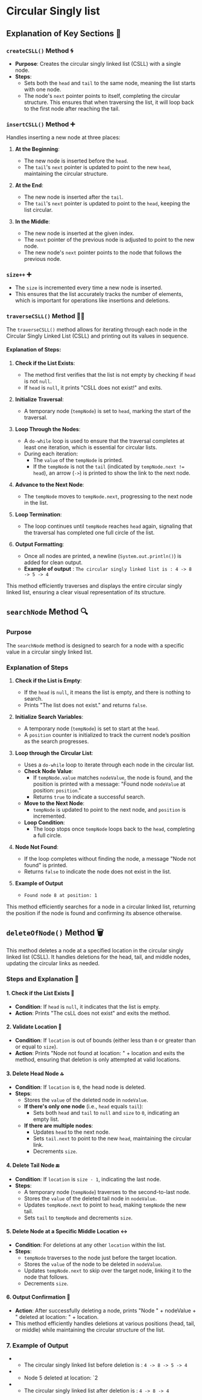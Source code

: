 # Circular Singly list

## Explanation of Key Sections 🔑

### `createCSLL()` Method 🌀

- **Purpose**: Creates the circular singly linked list (CSLL) with a single node.
- **Steps**:
  - Sets both the `head` and `tail` to the same node, meaning the list starts with one node.
  - The node's `next` pointer points to itself, completing the circular structure. This ensures that when traversing the list, it will loop back to the first node after reaching the tail.

### `insertCSLL()` Method  ➕

Handles inserting a new node at three places:

1. **At the Beginning**:
   - The new node is inserted before the `head`.
   - The `tail`'s `next` pointer is updated to point to the new `head`, maintaining the circular structure.

2. **At the End**:
   - The new node is inserted after the `tail`.
   - The `tail`'s `next` pointer is updated to point to the `head`, keeping the list circular.

3. **In the Middle**:
   - The new node is inserted at the given index.
   - The `next` pointer of the previous node is adjusted to point to the new node.
   - The new node's `next` pointer points to the node that follows the previous node.

### `size++` ➕
- The `size` is incremented every time a new node is inserted.
- This ensures that the list accurately tracks the number of elements, which is important for operations like insertions and deletions.

### `traverseCSLL()` Method 🚶‍♂️

The `traverseCSLL()` method allows for iterating through each node in the Circular Singly Linked List (CSLL) and printing out its values in sequence.

#### Explanation of Steps:

1. **Check if the List Exists**:
   - The method first verifies that the list is not empty by checking if `head` is not `null`.
   - If `head` is `null`, it prints "CSLL does not exist!" and exits.

2. **Initialize Traversal**:
   - A temporary node (`tempNode`) is set to `head`, marking the start of the traversal.

3. **Loop Through the Nodes**:
   - A `do-while` loop is used to ensure that the traversal completes at least one iteration, which is essential for circular lists.
   - During each iteration:
     - The `value` of the `tempNode` is printed.
     - If the `tempNode` is not the `tail` (indicated by `tempNode.next != head`), an arrow (`->`) is printed to show the link to the next node.

4. **Advance to the Next Node**:
   - The `tempNode` moves to `tempNode.next`, progressing to the next node in the list.

5. **Loop Termination**:
   - The loop continues until `tempNode` reaches `head` again, signaling that the traversal has completed one full circle of the list.

6. **Output Formatting**:
   - Once all nodes are printed, a newline (`System.out.println()`) is added for clean output.
   - **Example of output** : `The circular singly linked list is : 4 -> 8 -> 5 -> 4`


This method efficiently traverses and displays the entire circular singly linked list, ensuring a clear visual representation of its structure.


## `searchNode` Method 🔍

### Purpose
The `searchNode` method is designed to search for a node with a specific value in a circular singly linked list.

### Explanation of Steps

1. **Check if the List is Empty**:
   - If the `head` is `null`, it means the list is empty, and there is nothing to search.
   - Prints "The list does not exist." and returns `false`.

2. **Initialize Search Variables**:
   - A temporary node (`tempNode`) is set to start at the `head`.
   - A `position` counter is initialized to track the current node’s position as the search progresses.

3. **Loop through the Circular List**:
   - Uses a `do-while` loop to iterate through each node in the circular list.
   - **Check Node Value**:
     - If `tempNode.value` matches `nodeValue`, the node is found, and the position is printed with a message: "Found node `nodeValue` at position: `position`."
     - Returns `true` to indicate a successful search.
   - **Move to the Next Node**:
     - `tempNode` is updated to point to the next node, and `position` is incremented.
   - **Loop Condition**:
     - The loop stops once `tempNode` loops back to the `head`, completing a full circle.

4. **Node Not Found**:
   - If the loop completes without finding the node, a message "Node not found" is printed.
   - Returns `false` to indicate the node does not exist in the list.

5. **Example of Output**
   - `Found node 8 at position: 1`

This method efficiently searches for a node in a circular linked list, returning the position if the node is found and confirming its absence otherwise.

## `deleteOfNode()` Method 🗑️

This method deletes a node at a specified location in the circular singly linked list (CSLL). It handles deletions for the head, tail, and middle nodes, updating the circular links as needed.

### Steps and Explanation 📝

#### 1. Check if the List Exists 🚫
- **Condition**: If `head` is `null`, it indicates that the list is empty.
- **Action**: Prints "The csLL does not exist" and exits the method.

#### 2. Validate Location 📍
- **Condition**: If `location` is out of bounds (either less than `0` or greater than or equal to `size`).
- **Action**: Prints "Node not found at location: " + location and exits the method, ensuring that deletion is only attempted at valid locations.

#### 3. Delete Head Node 🔝
- **Condition**: If `location` is `0`, the head node is deleted.
- **Steps**:
  - Stores the `value` of the deleted node in `nodeValue`.
  - **If there's only one node** (i.e., `head` equals `tail`):
    - Sets both `head` and `tail` to `null` and `size` to `0`, indicating an empty list.
  - **If there are multiple nodes**:
    - Updates `head` to the next node.
    - Sets `tail.next` to point to the new `head`, maintaining the circular link.
    - Decrements `size`.

#### 4. Delete Tail Node 🔚
- **Condition**: If `location` is `size - 1`, indicating the last node.
- **Steps**:
  - A temporary node (`tempNode`) traverses to the second-to-last node.
  - Stores the `value` of the deleted tail node in `nodeValue`.
  - Updates `tempNode.next` to point to `head`, making `tempNode` the new tail.
  - Sets `tail` to `tempNode` and decrements `size`.

#### 5. Delete Node at a Specific Middle Location ↔️
- **Condition**: For deletions at any other `location` within the list.
- **Steps**:
  - `tempNode` traverses to the node just before the target location.
  - Stores the `value` of the node to be deleted in `nodeValue`.
  - Updates `tempNode.next` to skip over the target node, linking it to the node that follows.
  - Decrements `size`.

#### 6. Output Confirmation 📢
- **Action**: After successfully deleting a node, prints "Node " + nodeValue + " deleted at location: " + location.
- This method efficiently handles deletions at various positions (head, tail, or middle) while maintaining the circular structure of the list.

### 7. Example of Output
- * The circular singly linked list before deletion is : `4 -> 8 -> 5 -> 4`
- * Node 5 deleted at location: `2
- * The circular singly linked list after deletion is : `4 -> 8 -> 4`
